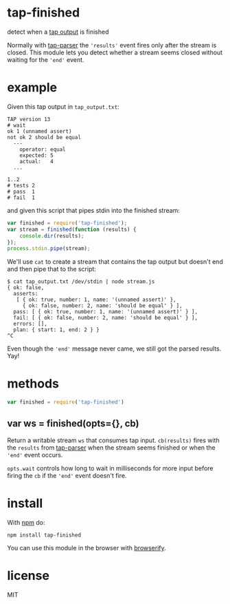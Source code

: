 # tap-finished

detect when a [tap output](http://testanything.org) is finished

Normally with [tap-parser](https://github.com/substack/tap-parser) the
`'results'` event fires only after the stream is closed. This module lets you
detect whether a stream seems closed without waiting for the `'end'` event.

# example

Given this tap output in `tap_output.txt`:

```
TAP version 13
# wait
ok 1 (unnamed assert)
not ok 2 should be equal
  ---
    operator: equal
    expected: 5
    actual:   4
  ...

1..2
# tests 2
# pass  1
# fail  1
```

and given this script that pipes stdin into the finished stream:

``` js
var finished = require('tap-finished');
var stream = finished(function (results) {
    console.dir(results);
});
process.stdin.pipe(stream);
```

We'll use `cat` to create a stream that contains the tap output but doesn't end
and then pipe that to the script:

```
$ cat tap_output.txt /dev/stdin | node stream.js 
{ ok: false,
  asserts: 
   [ { ok: true, number: 1, name: '(unnamed assert)' },
     { ok: false, number: 2, name: 'should be equal' } ],
  pass: [ { ok: true, number: 1, name: '(unnamed assert)' } ],
  fail: [ { ok: false, number: 2, name: 'should be equal' } ],
  errors: [],
  plan: { start: 1, end: 2 } }
^C
```

Even though the `'end'` message never came, we still got the parsed results.
Yay!

# methods

``` js
var finished = require('tap-finished')
```

## var ws = finished(opts={}, cb)

Return a writable stream `ws` that consumes tap input. 
`cb(results)` fires with the `results` from
[tap-parser](https://github.com/substack/tap-parser)
when the stream seems finished or when the `'end'` event occurs.

`opts.wait` controls how long to wait in milliseconds for more input before
firing the `cb` if the `'end'` event doesn't fire.

# install

With [npm](http://npmjs.org) do:

```
npm install tap-finished
```

You can use this module in the browser with [browserify](http://browserify.org).

# license

MIT
